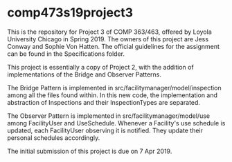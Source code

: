 # comp473s19project3

This is the repository for Project 3 of COMP 363/463, offered by Loyola University Chicago in Spring 2019. The owners of this project are Jess Conway and Sophie Von Hatten. The official guidelines for the assignment can be found in the Specifications folder.

This project is essentially a copy of Project 2, with the addition of implementations of the Bridge and Observer Patterns.

The Bridge Pattern is implemented in src/facilitymanager/model/inspection among all the files found within. In this new code, the implementation and abstraction of Inspections and their InspectionTypes are separated.

The Observer Pattern is implemented in src/facilitymanager/model/use among FacilityUser and UseSchedule. Whenever a Facility's use schedule is updated, each FacilityUser observing it is notified. They update their personal schedules accordingly.

The initial submission of this project is due on 7 Apr 2019.
